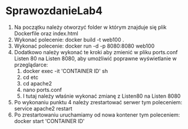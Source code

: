 # SprawozdanieLab4
1. Na początku należy otworzyć folder w którym znajduje się plik Dockerfile oraz index.html
2. Wykonać polecenie:
   docker build -t web100 .
3. Wykonać polecenie:
   docker run -d -p 8080:8080 web100
4. Dodatkowo należy wykonać te kroki aby zmienić w pliku ports.conf Listen 80 na Listen 8080, aby umożliwić poprawne wyświetlanie w przeglądarce:
   1. docker exec -it 'CONTAINER ID' sh
   2. cd etc
   3. cd apache2
   4. nano ports.conf
   5. I tutaj należy właśnie wykonać zmianę z Listen80 na Listen 8080
6. Po wykonaniu punktu 4 należy zrestartować serwer tym poleceniem:
service apache2 restart
7. Po zrestartowaniu uruchamiamy od nowa kontener tym poleceniem:
docker start 'CONTAINER ID'
